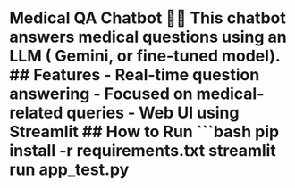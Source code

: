 # Medical QA Chatbot 🤖💊 This chatbot answers medical questions using an LLM ( Gemini, or fine-tuned model). ## Features - Real-time question answering - Focused on medical-related queries - Web UI using Streamlit ## How to Run ```bash pip install -r requirements.txt streamlit run app_test.py
